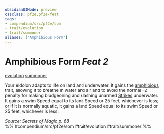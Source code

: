 ```yaml
---
obsidianUIMode: preview
cssclass: pf2e,pf2e-feat
tags:
- compendium/src/pf2e/som
- trait/evolution
- trait/summoner
aliases: ["Amphibious Form"]
---
```

# Amphibious Form  *Feat 2*  
[evolution](../../rules/traits/evolution-som.md)  [summoner](../../rules/traits/summoner-som.md)  


Your eidolon adapts to life on land and underwater. It gains the [amphibious](../../rules/traits/amphibious-b1.md) trait, allowing it to breathe in water and air and to avoid the normal –2 penalty for making bludgeoning and slashing unarmed [Strikes](../../rules/actions/strike.md) underwater. It gains a swim Speed equal to its land Speed or 25 feet, whichever is less; or if it is normally aquatic, it gains a land Speed equal to its swim Speed or 25 feet, whichever is less.

*Source: Secrets of Magic p. 68*  
%% #compendium/src/pf2e/som #trait/evolution #trait/summoner %%